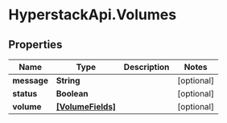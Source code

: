 # HyperstackApi.Volumes

## Properties

Name | Type | Description | Notes
------------ | ------------- | ------------- | -------------
**message** | **String** |  | [optional] 
**status** | **Boolean** |  | [optional] 
**volume** | [**[VolumeFields]**](VolumeFields.md) |  | [optional] 


